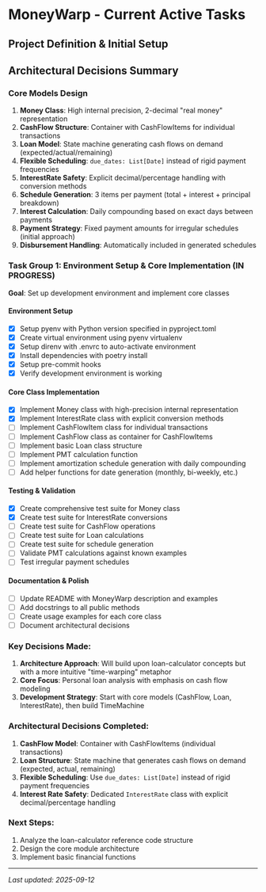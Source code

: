 # MoneyWarp - Current Active Tasks

## Project Definition & Initial Setup

## Architectural Decisions Summary

### Core Models Design
1. **Money Class**: High internal precision, 2-decimal "real money" representation
2. **CashFlow Structure**: Container with CashFlowItems for individual transactions
3. **Loan Model**: State machine generating cash flows on demand (expected/actual/remaining)
4. **Flexible Scheduling**: `due_dates: List[Date]` instead of rigid payment frequencies
5. **InterestRate Safety**: Explicit decimal/percentage handling with conversion methods
6. **Schedule Generation**: 3 items per payment (total + interest + principal breakdown)
7. **Interest Calculation**: Daily compounding based on exact days between payments
8. **Payment Strategy**: Fixed payment amounts for irregular schedules (initial approach)
9. **Disbursement Handling**: Automatically included in generated schedules

### Task Group 1: Environment Setup & Core Implementation (IN PROGRESS)
**Goal**: Set up development environment and implement core classes

#### Environment Setup
- [x] Setup pyenv with Python version specified in pyproject.toml
- [x] Create virtual environment using pyenv virtualenv
- [x] Setup direnv with .envrc to auto-activate environment
- [x] Install dependencies with poetry install
- [x] Setup pre-commit hooks
- [x] Verify development environment is working

#### Core Class Implementation  
- [x] Implement Money class with high-precision internal representation
- [x] Implement InterestRate class with explicit conversion methods
- [ ] Implement CashFlowItem class for individual transactions
- [ ] Implement CashFlow class as container for CashFlowItems
- [ ] Implement basic Loan class structure
- [ ] Implement PMT calculation function
- [ ] Implement amortization schedule generation with daily compounding
- [ ] Add helper functions for date generation (monthly, bi-weekly, etc.)

#### Testing & Validation
- [x] Create comprehensive test suite for Money class
- [x] Create test suite for InterestRate conversions
- [ ] Create test suite for CashFlow operations
- [ ] Create test suite for Loan calculations
- [ ] Create test suite for schedule generation
- [ ] Validate PMT calculations against known examples
- [ ] Test irregular payment schedules

#### Documentation & Polish
- [ ] Update README with MoneyWarp description and examples
- [ ] Add docstrings to all public methods
- [ ] Create usage examples for each core class
- [ ] Document architectural decisions

### Key Decisions Made:
1. **Architecture Approach**: Will build upon loan-calculator concepts but with a more intuitive "time-warping" metaphor
2. **Core Focus**: Personal loan analysis with emphasis on cash flow modeling
3. **Development Strategy**: Start with core models (CashFlow, Loan, InterestRate), then build TimeMachine

### Architectural Decisions Completed:
1. **CashFlow Model**: Container with CashFlowItems (individual transactions)
2. **Loan Structure**: State machine that generates cash flows on demand (expected, actual, remaining)
3. **Flexible Scheduling**: Use `due_dates: List[Date]` instead of rigid payment frequencies
4. **Interest Rate Safety**: Dedicated `InterestRate` class with explicit decimal/percentage handling

### Next Steps:
1. Analyze the loan-calculator reference code structure
2. Design the core module architecture
3. Implement basic financial functions

---
*Last updated: 2025-09-12*
